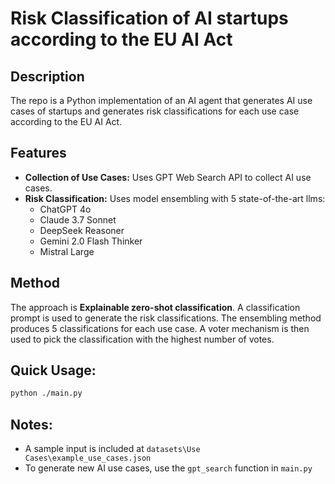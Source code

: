 # Risk Classification of AI startups according to the EU AI Act

## Description
The repo is a Python implementation of an AI agent that generates AI use cases of startups and generates risk classifications for each use case according to the EU AI Act.

## Features

- **Collection of Use Cases:** Uses GPT Web Search API to collect AI use cases.
- **Risk Classification:** Uses model ensembling with 5 state-of-the-art llms:
  - ChatGPT 4o  
  - Claude 3.7 Sonnet  
  - DeepSeek Reasoner  
  - Gemini 2.0 Flash Thinker  
  - Mistral Large  

## Method

The approach is **Explainable zero-shot classification**. A classification prompt is used to generate the risk classifications. The ensembling method produces 5 classifications for each use case. A voter mechanism is then used to pick the classification with the highest number of votes.

## Quick Usage: 
```bash
python ./main.py
```

## Notes:
- A sample input is included at `datasets\Use Cases\example_use_cases.json`
- To generate new AI use cases, use the `gpt_search` function in `main.py`

